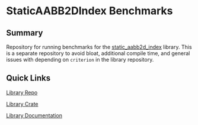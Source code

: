 # StaticAABB2DIndex Benchmarks

## Summary

Repository for running benchmarks for the
[static_aabb2d_index](https://github.com/jbuckmccready/static_aabb2d_index) library. This is a
separate repository to avoid bloat, additional compile time, and general issues with depending on
`criterion` in the library repository.

## Quick Links

[Library Repo](https://github.com/jbuckmccready/static_aabb2d_index)

[Library Crate](https://crates.io/crates/static_aabb2d_index)

[Library Documentation](https://docs.rs/static_aabb2d_index/latest/static_aabb2d_index/)
